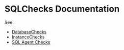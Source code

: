 # SQLChecks Documentation

See:
- [DatabaseChecks](./DatabaseChecks.md)
- [InstanceChecks](./InstanceChecks.md)
- [SQL Agent Checks](./AgentChecks.md)